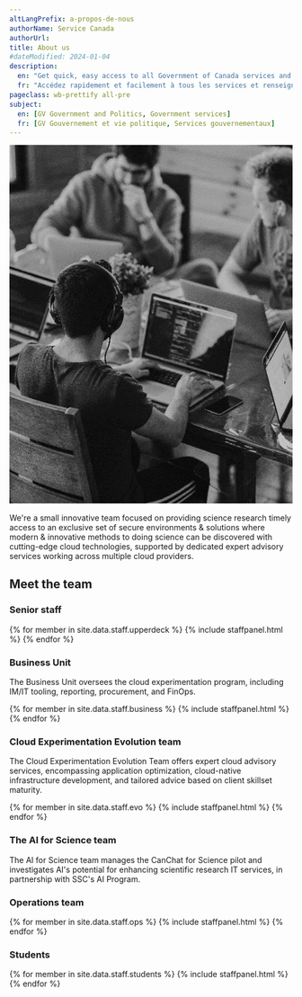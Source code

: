 ```yaml
---
altLangPrefix: a-propos-de-nous
authorName: Service Canada
authorUrl:
title: About us
#dateModified: 2024-01-04
description:
  en: "Get quick, easy access to all Government of Canada services and information."
  fr: "Accédez rapidement et facilement à tous les services et renseignements du gouvernement du Canada."
pageclass: wb-prettify all-pre
subject:
  en: [GV Government and Politics, Government services]
  fr: [GV Gouvernement et vie politique, Services gouvernementaux]
---
```


<div class="row">
  <div class="col-md-6 pull-right">
     <div class="mrgn-bttm-md">
      <img src="/assets/images/it-workers.png" alt="IT workers" class="img-responsive" />
     </div>
  </div>
  <div class="mrgn-lft-md mrgn-rght-md">
   <p>We're a small innovative team focused on providing science research timely access to an exclusive set of secure environments & solutions where modern & innovative methods to doing science can be discovered with cutting-edge cloud technologies, supported by dedicated expert advisory services working across multiple cloud providers.</p>

## Meet the team

### Senior staff

<div class="row wb-eqht">
  {% for member in site.data.staff.upperdeck %}
    {% include staffpanel.html %}
  {% endfor %}
</div>

### Business Unit

The Business Unit oversees the cloud experimentation program, including IM/IT tooling, reporting, procurement, and FinOps.

<div class="row wb-eqht">
  {% for member in site.data.staff.business %}
    {% include staffpanel.html %}
  {% endfor %}
</div>

### Cloud Experimentation Evolution team

The Cloud Experimentation Evolution Team offers expert cloud advisory services, encompassing application optimization, cloud-native infrastructure development, and tailored advice based on client skillset maturity.

<div class="row wb-eqht">
  {% for member in site.data.staff.evo %}
    {% include staffpanel.html %}
  {% endfor %}
</div>

### The AI for Science team

The AI for Science team manages the CanChat for Science pilot and investigates AI's potential for enhancing scientific research IT services, in partnership with SSC's AI Program.

### Operations team

<div class="row wb-eqht">
  {% for member in site.data.staff.ops %}
    {% include staffpanel.html %}
  {% endfor %}
</div>

### Students

<div class="row wb-eqht">
  {% for member in site.data.staff.students %}
    {% include staffpanel.html %}
  {% endfor %}
</div>

  </div>
</div>
